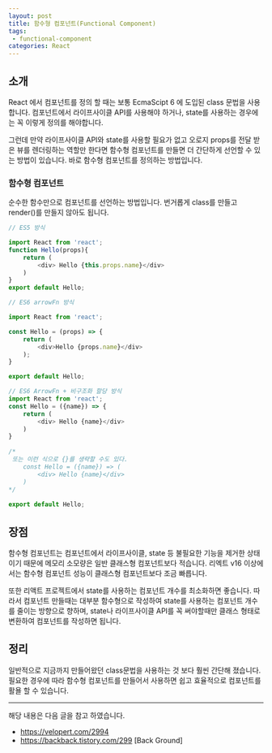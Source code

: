 ```yaml
---
layout: post
title: 함수형 컴포넌트(Functional Component) 
tags:
 - functional-component
categories: React
---
```


## 소개
React 에서 컴포넌트를 정의 할 때는 보통 EcmaScipt 6 에 도입된 class 문법을 사용합니다. 컴포넌트에서 라이프사이클 API를 사용해야 하거나, state를 사용하는 경우에는 꼭 이렇게 정의를 해야합니다.

그런데 만약 라이프사이클 API와 state를 사용할 필요가 없고 오로지 props를 전달 받은 뷰를 렌더링하는 역할만 한다면 함수형 컴포넌트를 만들면 더 간단하게 선언할 수 있는 방법이 있습니다. 바로 함수형 컴포넌트를 정의하는 방법입니다.

### 함수형 컴포넌트
순수한 함수만으로 컴포넌트를 선언하는 방법입니다. 번거롭게 class를 만들고 render()를 만들지 않아도 됩니다. 

```js
// ES5 방식

import React from 'react';
function Hello(props){
    return (
        <div> Hello {this.props.name}</div>        
    )
}
export default Hello;
```

```js
// ES6 arrowFn 방식

import React from 'react';

const Hello = (props) => {
    return (
        <div>Hello {props.name}</div>
    );
}

export default Hello;
```


```js
// ES6 ArrowFn + 비구조화 할당 방식
import React from 'react';
const Hello = ({name}) => {
    return (
        <div> Hello {name}</div>        
    )
}
 
/*
 또는 이런 식으로 {}를 생략할 수도 있다.
    const Hello = ({name}) => (
        <div> Hello {name}</div>
    )
*/
 
export default Hello;
```

## 장점
함수형 컴포넌트는 컴포넌트에서 라이프사이클, state 등 불필요한 기능을 제거한 상태이기 때문에 메모리 소모량은 일반 클래스형 컴포넌트보다 적습니다. 리엑트 v16 이상에서는 함수형 컴포넌트 성능이 클래스형 컴포넌트보다 조금 빠릅니다.

또한 리액트 프로젝트에서 state를 사용하는 컴포넌트 개수를 최소화하면 좋습니다. 따라서 컴포넌트 만들때는 대부분 함수형으로 작성하여 state를 사용하는 컴포넌트 개수를 줄이는 방향으로 향하며, state나 라이프사이클 API를 꼭 써야할때만 클래스 형태로 변환하여 컴포넌트를 작성하면 됩니다.


## 정리
일반적으로 지금까지 만들어왔던 class문법을 사용하는 것 보다 훨씬 간단해 졌습니다. 필요한 경우에 따라 함수형 컴포넌트를 만들어서 사용하면 쉽고 효율적으로 컴포넌트를 활욜 할 수 있습니다.



----
해당 내용은 다음 글을 참고 하였습니다.
- https://velopert.com/2994
- https://backback.tistory.com/299 [Back Ground]